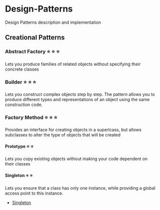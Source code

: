 # Design-Patterns

Design Patterns description and implementation

## Creational Patterns

### Abstract Factory :star: :star: :star:

Lets you produce families of related objects without specifying their concrete classes

### Builder :star: :star: :star:

Lets you construct complex objects step by step. The pattern allows you to produce different types and representations of an object using the same construction code.

### Factory Method :star: :star: :star:

Provides an interface for creating objects in a superlcass, but allows subclasses to alter the type of objects that will be created

#### Prototype :star: :star:

Lets you copy existing objects without making your code dependent on their classes

#### Singleton :star: :star:

Lets you ensure that a class has only one instance, while providing a global access point to this instance.

- [Singleton](Creational-Patterns/Singleton)
